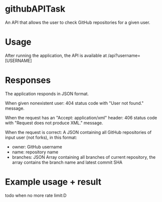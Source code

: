 # githubAPITask

An API that allows the user to check GitHub repositories for a given user.

# Usage 
After running the application, the API is available at /api?username=[USERNAME]

# Responses
The application responds in JSON format.

When given nonexistent user: 404 status code with "User not found." message.

When the request has an "Accept: application/xml" header: 406 status code with "Request does not produce XML." message.

When the request is correct: A JSON containing all GitHub repositories of input user (not forks), in this format:

- owner: GitHub username
- name: repository name
- branches: JSON Array containing all branches of current repository, the array contains the branch name and latest commit SHA

# Example usage + result

todo when no more rate limit:D
